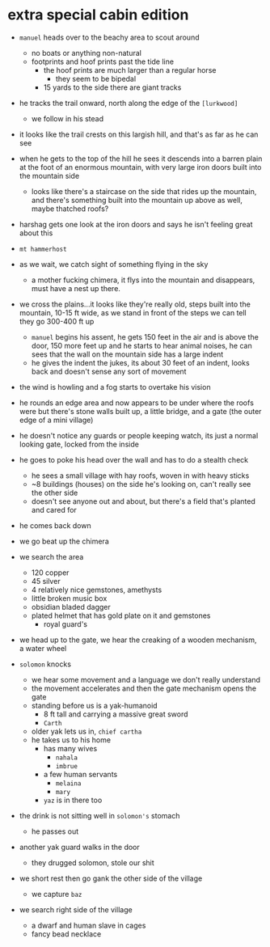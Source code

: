 # extra special cabin edition

- `manuel` heads over to the beachy area to scout around
    - no boats or anything non-natural
    - footprints and hoof prints past the tide line
        - the hoof prints are much larger than a regular horse
            - they seem to be bipedal
        - 15 yards to the side there are giant tracks
- he tracks the trail onward, north along the edge of the `[lurkwood]`
    - we follow in his stead

- it looks like the trail crests on this largish hill, and that's as far as he can see
- when he gets to the top of the hill he sees it descends into a barren plain at the foot of an enormous mountain, with very large iron doors built into the mountain side
    - looks like there's a staircase on the side that rides up the mountain, and there's something built into the mountain up above as well, maybe thatched roofs?
- harshag gets one look at the iron doors and says he isn't feeling great about this
- `mt hammerhost`

- as we wait, we catch sight of something flying in the sky
    - a mother fucking chimera, it flys into the mountain and disappears, must have a nest up there.

- we cross the plains...it looks like they're really old, steps built into the mountain, 10-15 ft wide, as we stand in front of the steps we can tell they go 300-400 ft up
    - `manuel` begins his assent, he gets 150 feet in the air and is above the door, 150 more feet up and he starts to hear animal noises, he can sees that the wall on the mountain side has a large indent
    - he gives the indent the jukes, its about 30 feet of an indent, looks back and doesn't sense any sort of movement
- the wind is howling and a fog starts to overtake his vision
- he rounds an edge area and now appears to be under where the roofs were but there's stone walls built up, a little bridge, and a gate (the outer edge of a mini village)
- he doesn't notice any guards or people keeping watch, its just a normal looking gate, locked from the inside
- he goes to poke his head over the wall and has to do a stealth check
    - he sees a small village with hay roofs, woven in with heavy sticks
    - ~8 buildings (houses) on the side he's looking on, can't really see the other side
    - doesn't see anyone out and about, but there's a field that's planted and cared for
- he comes back down

- we go beat up the chimera
- we search the area
    - 120 copper
    - 45 silver
    - 4 relatively nice gemstones, amethysts
    - little broken music box
    - obsidian bladed dagger
    - plated helmet that has gold plate on it and gemstones
        - royal guard's

- we head up to the gate, we hear the creaking of a wooden mechanism, a water wheel
- `solomon` knocks
    - we hear some movement and a language we don't really understand
    - the movement accelerates and then the gate mechanism opens the gate
    - standing before us is a yak-humanoid
        - 8 ft tall and carrying a massive great sword
        - `Carth`
    - older yak lets us in, `chief cartha`
    - he takes us to his home
        - has many wives
            - `nahala`
            - `imbrue`
        - a few human servants
            - `melaina`
            - `mary`
        - `yaz` is in there too

- the drink is not sitting well in `solomon's` stomach
    - he passes out
- another yak guard walks in the door
    - they drugged solomon, stole our shit

- we short rest then go gank the other side of the village
    - we capture `baz`

- we search right side of the village
    - a dwarf and human slave in cages
    - fancy bead necklace
